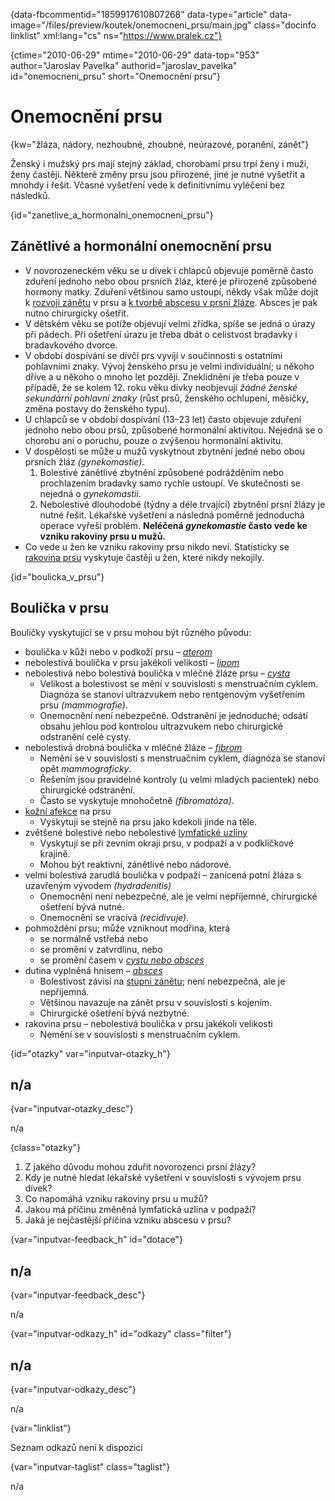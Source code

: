 
{data-fbcommentid="1859917610807268" data-type="article" data-image="/files/preview/koutek/onemocneni_prsu/main.jpg" class="docinfo linklist" xml:lang="cs" ns="https://www.pralek.cz"}

{ctime="2010-06-29" mtime="2010-06-29" data-top="953" author="Jaroslav Pavelka" authorid="jaroslav\_pavelka" id="onemocneni\_prsu" short="Onemocnění prsu"}

# Onemocnění prsu

<!-- generated attribute kw by user_updatekw.sh on 2020-09-18, do not edit -->

{kw="žláza, nádory, nezhoubné, zhoubné, neúrazové, poranění, zánět"}

Ženský i mužský prs mají stejný základ, chorobami prsu trpí ženy i muži, ženy častěji. Některé změny prsu jsou přirozené, jiné je nutné vyšetřit a mnohdy i řešit. Včasné vyšetření vede k definitivnímu vyléčení bez následků.

{id="zanetlive\_a\_hormonalni\_onemocneni\_prsu"}

## Zánětlivé a hormonální onemocnění prsu

  * V novorozeneckém věku se u dívek i chlapců objevuje poměrně často zduření jednoho nebo obou prsních žláz, které je přirozeně způsobené hormony matky. Zduření většinou samo ustoupí, někdy však může dojít k [rozvoji zánětu][1] v prsu a [k tvorbě abscesu v prsní žláze][2]. Absces je pak nutno chirurgicky ošetřit.
  * V dětském věku se potíže objevují velmi zřídka, spíše se jedná o úrazy při pádech. Při ošetření úrazu je třeba dbát o celistvost bradavky i bradavkového dvorce.
  * V období dospívání se dívčí prs vyvíjí v součinnosti s ostatními pohlavními znaky. Vývoj ženského prsu je velmi individuální; u někoho dříve a u někoho o mnoho let později. Zneklidnění je třeba pouze v případě, že se kolem 12. roku věku dívky neobjevují _žádné ženské sekundární pohlavní znaky_ (růst prsů, ženského ochlupení, měsíčky, změna postavy do ženského typu).
  * U chlapců se v období dospívání (13–23 let) často objevuje zduření jednoho nebo obou prsů, způsobené hormonální aktivitou. Nejedná se o chorobu ani o poruchu, pouze o zvýšenou hormonální aktivitu.
  * V dospělosti se může u mužů vyskytnout zbytnění jedné nebo obou prsních žláz _(gynekomastie)_. 
      1. Bolestivé zánětlivé zbytnění způsobené podrážděním nebo prochlazením bradavky samo rychle ustoupí. Ve skutečnosti se nejedná o _gynekomastii_.
      2. Nebolestivé dlouhodobé (týdny a déle trvající) zbytnění prsní žlázy je nutné řešit. Lékařské vyšetření a následná poměrně jednoduchá operace vyřeší problém. **Neléčená _gynekomastie_ často vede ke vzniku rakoviny prsu u mužů.** 
  * Co vede u žen ke vzniku rakoviny prsu nikdo neví. Statisticky se [rakovina prsu][3] vyskytuje častěji u žen, které nikdy nekojily.

{id="boulicka\_v\_prsu"}

## Boulička v prsu

Bouličky vyskytující se v prsu mohou být různého původu:

  * boulička v kůži nebo v podkoží prsu – _[aterom][2]_ 
  * nebolestivá boulička v prsu jakékoli velikosti – _[lipom][2]_ 
  * nebolestivá nebo bolestivá boulička v mléčné žláze prsu – _[cysta][2]_ 
      * Velikost a bolestivost se mění v souvislosti s menstruačním cyklem. Diagnóza se stanoví ultrazvukem nebo rentgenovým vyšetřením prsu _(mammografie)_.
      * Onemocnění není nebezpečné. Odstranění je jednoduché; odsátí obsahu jehlou pod kontrolou ultrazvukem nebo chirurgické odstranění celé cysty.
  * nebolestivá drobná boulička v mléčné žláze – _[fibrom][2]_ 
      * Nemění se v souvislosti s menstruačním cyklem, diagnóza se stanoví opět _mammograficky_.
      * Řešením jsou pravidelné kontroly (u velmi mladých pacientek) nebo chirurgické odstranění.
      * Často se vyskytuje mnohočetně _(fibromatóza)_.
  * [kožní afekce][4] na prsu 
      * Vyskytují se stejně na prsu jako kdekoli jinde na těle.
  * zvětšené bolestivé nebo nebolestivé [lymfatické uzliny][5] 
      * Vyskytují se při zevním okraji prsu, v podpaží a v podklíčkové krajině.
      * Mohou být reaktivní, zánětlivé nebo nádorové.
  * velmi bolestivá zarudlá boulička v podpaží – zanícená potní žláza s uzavřeným vývodem _(hydradenitis)_ 
      * Onemocnění není nebezpečné, ale je velmi nepříjemné, chirurgické ošetření bývá nutné.
      * Onemocnění se vracívá _(recidivuje)_.
  * pohmoždění prsu; může vzniknout modřina, která 
      * se normálně vstřebá nebo
      * se promění v zatvrdlinu, nebo
      * se promění časem v _[cystu nebo absces][2]_ 
  * dutina vyplněná hnisem – _[absces][2]_ 
      * Bolestivost závisí na [stupni zánětu][6]; není nebezpečná, ale je nepříjemná.
      * Většinou navazuje na zánět prsu v souvislosti s kojením.
      * Chirurgické ošetření bývá nezbytné.
  * rakovina prsu – nebolestivá boulička v prsu jakékoli velikosti 
      * Nemění se v souvislosti s menstruačním cyklem.

{id="otazky" var="inputvar-otazky_h"}

## n/a

{var="inputvar-otazky_desc"}

n/a

{class="otazky"}

  1. Z jakého důvodu mohou zduřit novorozenci prsní žlázy?
  2. Kdy je nutné hledat lékařské vyšetření v souvislosti s vývojem prsu dívek?
  3. Co napomáhá vzniku rakoviny prsu u mužů?
  4. Jakou má příčinu změněná lymfatická uzlina v podpaží?
  5. Jaká je nejčastější příčina vzniku abscesu v prsu?

{var="inputvar-feedback_h" id="dotace"}

## n/a

{var="inputvar-feedback_desc"}

n/a

{var="inputvar-odkazy_h" id="odkazy" class="filter"}

## n/a

{var="inputvar-odkazy_desc"}

n/a

{var="linklist"}

Seznam odkazů není k dispozici

{var="inputvar-taglist" class="taglist"}

n/a

 [1]: zanet
 [2]: nezhoubne_nadory
 [3]: rakovina_prsu
 [4]: znamenko-bradavice-rakovina
 [5]: lymfaticke_uzliny
 [6]: lecba_zanetu

